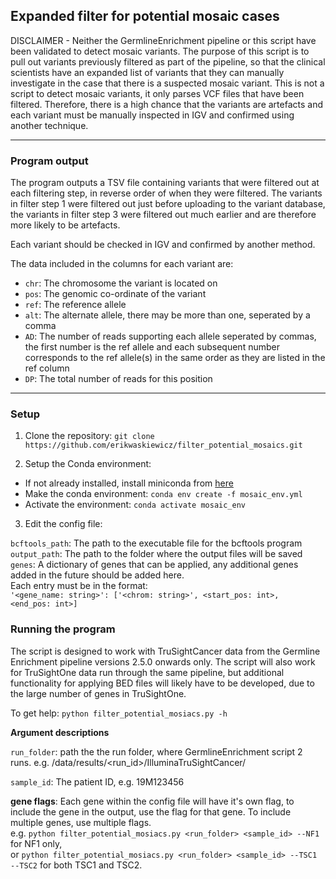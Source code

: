 ## Expanded filter for potential mosaic cases

DISCLAIMER - Neither the GermlineEnrichment pipeline or this script have been validated to detect mosaic variants.
The purpose of this script is to pull out variants previously filtered as part of the pipeline, so that the 
clinical scientists have an expanded list of variants that they can manually investigate in the case that there is a 
suspected mosaic variant. This is not a script to detect mosaic variants, it only parses VCF files that have been filtered. 
Therefore, there is a high chance that the variants are artefacts and each variant must be manually inspected in IGV and 
confirmed using another technique. 

---
### Program output

The program outputs a TSV file containing variants that were filtered out at each filtering step, in reverse order of when 
they were filtered. The variants in filter step 1 were filtered out just before uploading to the variant database, 
the variants in filter step 3 were filtered out much earlier and are therefore more likely to be artefacts.

Each variant should be checked in IGV and confirmed by another method.

The data included in the columns for each variant are:
- `chr`: The chromosome the variant is located on
- `pos`: The genomic co-ordinate of the variant
- `ref`: The reference allele
- `alt`: The alternate allele, there may be more than one, seperated by a comma
- `AD`: The number of reads supporting each allele seperated by commas, the first number is the ref allele and each 
subsequent number corresponds to the ref allele(s) in the same order as they are listed in the ref column
- `DP`: The total number of reads for this position

---
### Setup

1. Clone the repository: `git clone https://github.com/erikwaskiewicz/filter_potential_mosaics.git`

2. Setup the Conda environment:

  - If not already installed, install miniconda from [here](https://conda.io/en/latest/miniconda.html)  
  - Make the conda environment: `conda env create -f mosaic_env.yml`  
  - Activate the environment: `conda activate mosaic_env`  

3. Edit the config file:

`bcftools_path`: The path to the executable file for the bcftools program  
`output_path`: The path to the folder where the output files will be saved  
`genes`: A dictionary of genes that can be applied, any additional genes added in the future should be added here.  
Each entry must be in the format:  
`'<gene_name: string>': ['<chrom: string>', <start_pos: int>,  <end_pos: int>]`

### Running the program

The script is designed to work with TruSightCancer data from the Germline Enrichment pipeline versions 2.5.0 onwards only. 
The script will also work for TruSightOne data run through the same pipeline, but additional functionality for applying 
BED files will likely have to be developed, due to the large number of genes in TruSightOne.

To get help: `python filter_potential_mosiacs.py -h`

**Argument descriptions**

`run_folder`: path the the run folder, where GermlineEnrichment script 2 runs. e.g. 
/data/results/<run_id>/IlluminaTruSightCancer/

`sample_id`: The patient ID, e.g. 19M123456

**gene flags**: Each gene within the config file will have it's own flag, to include the gene in the output, use the flag for 
that gene. To include multiple genes, use multiple flags.  
e.g. `python filter_potential_mosiacs.py <run_folder> <sample_id> --NF1` for NF1 only,  
or `python filter_potential_mosiacs.py <run_folder> <sample_id> --TSC1 --TSC2` for both TSC1 and TSC2.
